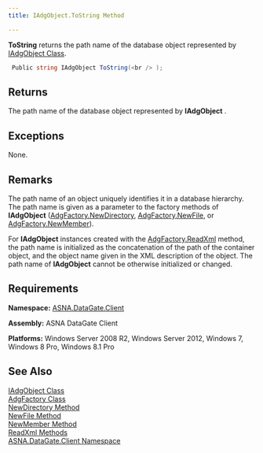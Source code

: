 ```yaml
---
title: IAdgObject.ToString Method

---
```


**ToString** returns the path name of the database object represented by [IAdgObject Class](iadg-object-class.html).

```cs
 Public string IAdgObject ToString(<br /> );
```

## Returns

The path name of the database object represented by **IAdgObject** .
## Exceptions

None.
## Remarks

The path name of an object uniquely identifies it in a database hierarchy. The path name is given as a parameter to the factory methods of **IAdgObject** ([AdgFactory.NewDirectory](adg-factory-class-new-directory-method.html), [AdgFactory.NewFile](adg-factory-class-new-file-method.html), or [ AdgFactory.NewMember](adg-factory-class-new-member-method.html)).

For **IAdgObject** instances created with the [ AdgFactory.ReadXml](adg-factory-class-read-xml-methods.html) method, the path name is initialized as the concatenation of the path of the container object, and the object name given in the XML description of the object. The path name of **IAdgObject** cannot be otherwise initialized or changed.
## Requirements

<span> **Namespace:** [ASNA.DataGate.Client](datagate-client-namespace.html) </span> 

<span> **Assembly:** ASNA DataGate Client</span> 

<span> **Platforms:** Windows Server 2008 R2, Windows Server 2012, Windows 7, Windows 8 Pro, Windows 8.1 Pro</span> 
## See Also


[IAdgObject Class](iadg-object-class.html)
      <br />
[AdgFactory Class](adg-factory-class.html)
      <br />
[NewDirectory Method](adg-factory-class-new-directory-method.html)
      <br />
[NewFile Method](adg-factory-class-new-file-method.html)
      <br />
[NewMember Method](adg-factory-class-new-member-method.html)
      <br />
[ReadXml Methods](adg-factory-class-read-xml-methods.html)
      <br />
[ASNA.DataGate.Client Namespace](datagate-client-namespace.html)

